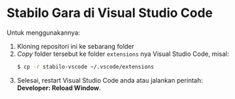 # Stabilo Gara di Visual Studio Code

Untuk menggunakannya:

1. Kloning repositori ini ke sebarang folder
2. _Copy_ folder tersebut ke folder `extensions` nya Visual Studio Code, misal:
    ```bash
    $ cp -r stabilo-vscode ~/.vscode/extensions
    ```
3. Selesai, restart Visual Studio Code anda atau jalankan perintah: **Developer: Reload Window**.
